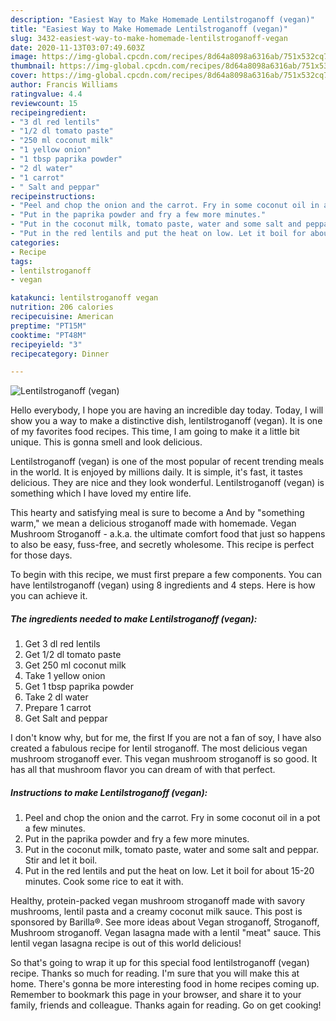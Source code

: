 ```yaml
---
description: "Easiest Way to Make Homemade Lentilstroganoff (vegan)"
title: "Easiest Way to Make Homemade Lentilstroganoff (vegan)"
slug: 3432-easiest-way-to-make-homemade-lentilstroganoff-vegan
date: 2020-11-13T03:07:49.603Z
image: https://img-global.cpcdn.com/recipes/8d64a8098a6316ab/751x532cq70/lentilstroganoff-vegan-recipe-main-photo.jpg
thumbnail: https://img-global.cpcdn.com/recipes/8d64a8098a6316ab/751x532cq70/lentilstroganoff-vegan-recipe-main-photo.jpg
cover: https://img-global.cpcdn.com/recipes/8d64a8098a6316ab/751x532cq70/lentilstroganoff-vegan-recipe-main-photo.jpg
author: Francis Williams
ratingvalue: 4.4
reviewcount: 15
recipeingredient:
- "3 dl red lentils"
- "1/2 dl tomato paste"
- "250 ml coconut milk"
- "1 yellow onion"
- "1 tbsp paprika powder"
- "2 dl water"
- "1 carrot"
- " Salt and peppar"
recipeinstructions:
- "Peel and chop the onion and the carrot. Fry in some coconut oil in a pot a few minutes."
- "Put in the paprika powder and fry a few more minutes."
- "Put in the coconut milk, tomato paste, water and some salt and peppar. Stir and let it boil."
- "Put in the red lentils and put the heat on low. Let it boil for about 15-20 minutes. Cook some rice to eat it with."
categories:
- Recipe
tags:
- lentilstroganoff
- vegan

katakunci: lentilstroganoff vegan 
nutrition: 206 calories
recipecuisine: American
preptime: "PT15M"
cooktime: "PT48M"
recipeyield: "3"
recipecategory: Dinner

---
```



![Lentilstroganoff (vegan)](https://img-global.cpcdn.com/recipes/8d64a8098a6316ab/751x532cq70/lentilstroganoff-vegan-recipe-main-photo.jpg)

Hello everybody, I hope you are having an incredible day today. Today, I will show you a way to make a distinctive dish, lentilstroganoff (vegan). It is one of my favorites food recipes. This time, I am going to make it a little bit unique. This is gonna smell and look delicious.

Lentilstroganoff (vegan) is one of the most popular of recent trending meals in the world. It is enjoyed by millions daily. It is simple, it's fast, it tastes delicious. They are nice and they look wonderful. Lentilstroganoff (vegan) is something which I have loved my entire life.

This hearty and satisfying meal is sure to become a And by &#34;something warm,&#34; we mean a delicious stroganoff made with homemade. Vegan Mushroom Stroganoff - a.k.a. the ultimate comfort food that just so happens to also be easy, fuss-free, and secretly wholesome. This recipe is perfect for those days.


To begin with this recipe, we must first prepare a few components. You can have lentilstroganoff (vegan) using 8 ingredients and 4 steps. Here is how you can achieve it.

<!--inarticleads1-->

##### The ingredients needed to make Lentilstroganoff (vegan):

1. Get 3 dl red lentils
1. Get 1/2 dl tomato paste
1. Get 250 ml coconut milk
1. Take 1 yellow onion
1. Get 1 tbsp paprika powder
1. Take 2 dl water
1. Prepare 1 carrot
1. Get  Salt and peppar


I don&#39;t know why, but for me, the first If you are not a fan of soy, I have also created a fabulous recipe for lentil stroganoff. The most delicious vegan mushroom stroganoff ever. This vegan mushroom stroganoff is so good. It has all that mushroom flavor you can dream of with that perfect. 

<!--inarticleads2-->

##### Instructions to make Lentilstroganoff (vegan):

1. Peel and chop the onion and the carrot. Fry in some coconut oil in a pot a few minutes.
1. Put in the paprika powder and fry a few more minutes.
1. Put in the coconut milk, tomato paste, water and some salt and peppar. Stir and let it boil.
1. Put in the red lentils and put the heat on low. Let it boil for about 15-20 minutes. Cook some rice to eat it with.


Healthy, protein-packed vegan mushroom stroganoff made with savory mushrooms, lentil pasta and a creamy coconut milk sauce. This post is sponsored by Barilla®. See more ideas about Vegan stroganoff, Stroganoff, Mushroom stroganoff. Vegan lasagna made with a lentil &#34;meat&#34; sauce. This lentil vegan lasagna recipe is out of this world delicious! 

So that's going to wrap it up for this special food lentilstroganoff (vegan) recipe. Thanks so much for reading. I'm sure that you will make this at home. There's gonna be more interesting food in home recipes coming up. Remember to bookmark this page in your browser, and share it to your family, friends and colleague. Thanks again for reading. Go on get cooking!

